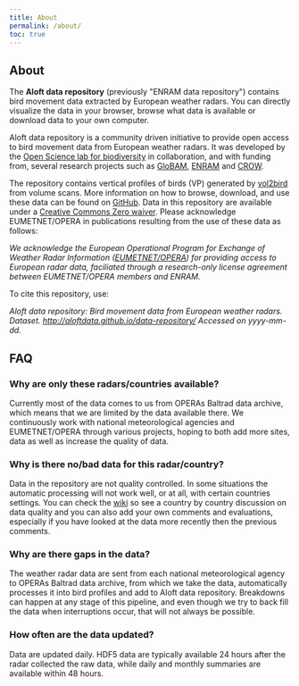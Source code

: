 ```yaml
---
title: About
permalink: /about/
toc: true
---
```


<!-- TODO: review, e.g. regarding names and to focus less on the "repository" -->

## About

The **Aloft data repository** (previously "ENRAM data repository") contains bird movement data extracted by European weather radars. You can directly visualize the data in your browser, browse what data is available or download data to your own computer.

Aloft data repository is a community driven initiative to provide open access to bird movement data from European weather radars. It was developed by the [Open Science lab for biodiversity](https://oscibio.inbo.be) in collaboration, and with funding from, several research projects such as [GloBAM](https://globam.science), [ENRAM](http://www.enram.eu) and [CROW](https://inbo.github.io/crow/).

The repository contains vertical profiles of birds (VP) generated by [vol2bird](https://github.com/adokter/vol2bird) from volume scans. More information on how to browse, download, and use these data can be found on [GitHub](https://github.com/aloftdata/data-repository). Data in this repository are available under a [Creative Commons Zero waiver](https://creativecommons.org/publicdomain/zero/1.0/). Please acknowledge EUMETNET/OPERA in publications resulting from the use of these data as follows:

*We acknowledge the European Operational Program for Exchange of Weather Radar Information ([EUMETNET/OPERA](http://eumetnet.eu/activities/observations-programme/current-activities/opera/)) for providing access to European radar data, faciliated through a research-only license agreement between EUMETNET/OPERA members and ENRAM.*

To cite this repository, use:

*Aloft data repository: Bird movement data from European weather radars. Dataset. http://aloftdata.github.io/data-repository/ Accessed on yyyy-mm-dd.*

## FAQ

### Why are only these radars/countries available?

Currently most of the data comes to us from OPERAs Baltrad data archive, which means that we are limited by the data available there. We continuously work with national meteorological agencies and EUMETNET/OPERA through various projects, hoping to both add more sites, data as well as increase the quality of data.

### Why is there no/bad data for this radar/country?

Data in the repository are not quality controlled. In some situations the automatic processing will not work well, or at all, with certain countries settings. You can check the [wiki](https://github.com/aloftdata/data-repository/wiki) so see a country by country discussion on data quality and you can also add your own comments and evaluations, especially if you have looked at the data more recently then the previous comments.

### Why are there gaps in the data?

The weather radar data are sent from each national meteorological agency to OPERAs Baltrad data archive, from which we take the data, automatically processes it into bird profiles and add to Aloft data repository. Breakdowns can happen at any stage of this pipeline, and even though we try to back fill the data when interruptions occur, that will not always be possible.

### How often are the data updated?

Data are updated daily. HDF5 data are typically available 24 hours after the radar collected the raw data, while daily and monthly summaries are available within 48 hours.
